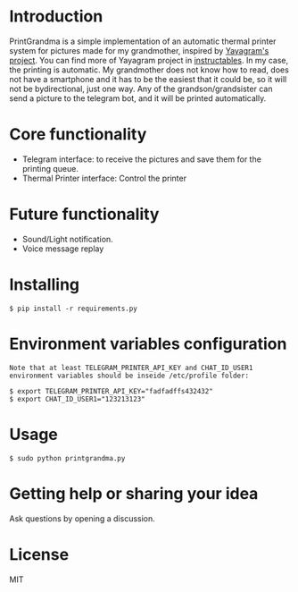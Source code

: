 Introduction
============

PrintGrandma is a simple implementation of an automatic thermal printer system for pictures made for my grandmother, inspired by [Yayagram's project](https://github.com/mrcatacroquer/yayagram). You can find more of Yayagram project in [instructables](https://www.instructables.com/Yayagram/).
In my case, the printing is automatic. My grandmother does not know how to read, does not have a smartphone and it has to be the easiest that it could be, so it will not be bydirectional, just one way.
Any of the grandson/grandsister can send a picture to the telegram bot, and it will be printed automatically.

Core functionality
============
- Telegram interface: to receive the pictures and save them for the printing queue.
- Thermal Printer interface: Control the printer


Future functionality
============
- Sound/Light notification.
- Voice message replay

Installing
============
    $ pip install -r requirements.py

Environment variables configuration
============
    Note that at least TELEGRAM_PRINTER_API_KEY and CHAT_ID_USER1 environment variables should be inseide /etc/profile folder:
    
    $ export TELEGRAM_PRINTER_API_KEY="fadfadffs432432"
    $ export CHAT_ID_USER1="123213123"

Usage
============
    $ sudo python printgrandma.py

Getting help or sharing your idea
============
Ask questions by opening a discussion.

License
============
MIT
